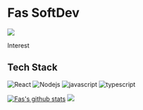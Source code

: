 # Fas SoftDev

![](https://hits.seeyoufarm.com/api/count/incr/badge.svg?url=https%3A%2F%2Fgithub.com%2FFas96)

Interest

## Tech Stack

![React](https://img.shields.io/badge/React-5F00FF) ![Nodejs](https://img.shields.io/badge/Nodejs-43853d) ![javascript](https://img.shields.io/badge/Javascript-FFE400) ![typescript](https://img.shields.io/badge/Typescript-0054FF)

[![Fas's github stats](https://github-readme-stats.vercel.app/api?username=Fas96&theme=algolia)](https://github.com/Fas96)
![](https://github-readme-stats.vercel.app/api/top-langs/?username=Fas96&layout=compact&theme=algolia)

